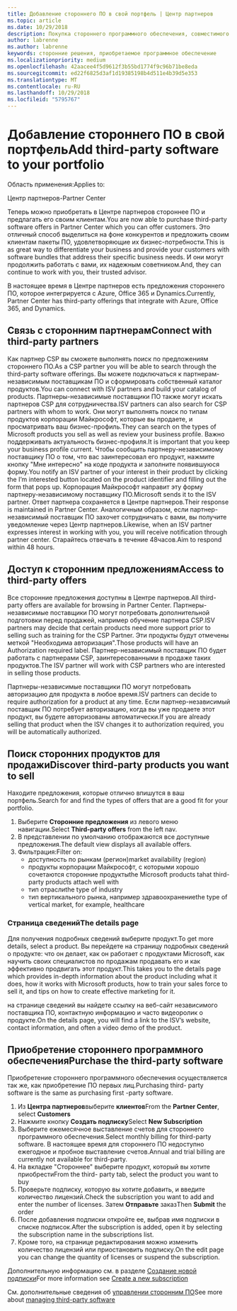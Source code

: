 ```yaml
---
title: Добавление стороннего ПО в свой портфель | Центр партнеров
ms.topic: article
ms.date: 10/29/2018
description: Покупка стороннего программного обеспечения, совместимого с продуктами корпорации Майкрософт
author: labrenne
ms.author: labrenne
keywords: сторонние решения, приобретаемое программное обеспечение
ms.localizationpriority: medium
ms.openlocfilehash: 42aacee4f5d9612f3b55bd1774f9c96b71be8eda
ms.sourcegitcommit: ed22f6825d3af1d19385198b4d511e4b39d5e353
ms.translationtype: MT
ms.contentlocale: ru-RU
ms.lasthandoff: 10/29/2018
ms.locfileid: "5795767"
---
```

# <a name="add-third-party-software-to-your-portfolio"></a><span data-ttu-id="8af5d-104">Добавление стороннего ПО в свой портфель</span><span class="sxs-lookup"><span data-stu-id="8af5d-104">Add third-party software to your portfolio</span></span>

<span data-ttu-id="8af5d-105">Область применения:</span><span class="sxs-lookup"><span data-stu-id="8af5d-105">Applies to:</span></span>

<span data-ttu-id="8af5d-106">Центр партнеров</span><span class="sxs-lookup"><span data-stu-id="8af5d-106">-Partner Center</span></span>

<span data-ttu-id="8af5d-107">Теперь можно приобретать в Центре партнеров стороннее ПО и предлагать его своим клиентам.</span><span class="sxs-lookup"><span data-stu-id="8af5d-107">You are now able to purchase third-party software offers in Partner Center which you can offer customers.</span></span> <span data-ttu-id="8af5d-108">Это отличный способ выделиться на фоне конкурентов и предложить своим клиентам пакеты ПО, удовлетворяющие их бизнес-потребности.</span><span class="sxs-lookup"><span data-stu-id="8af5d-108">This is as great way to differentiate your business and provide your customers with software bundles that address their specific business needs.</span></span> <span data-ttu-id="8af5d-109">И они могут продолжить работать с вами, их надежным советником.</span><span class="sxs-lookup"><span data-stu-id="8af5d-109">And, they can continue to work with you, their trusted advisor.</span></span>

<span data-ttu-id="8af5d-110">В настоящее время в Центре партнеров есть предложения стороннего ПО, которое интегрируется с Azure, Office 365 и Dynamics.</span><span class="sxs-lookup"><span data-stu-id="8af5d-110">Currently, Partner Center has third-party offerings that integrate with Azure, Office 365, and Dynamics.</span></span> 

## <a name="connect-with-third-party-partners"></a><span data-ttu-id="8af5d-111">Связь с сторонним партнерам</span><span class="sxs-lookup"><span data-stu-id="8af5d-111">Connect with third-party partners</span></span>
 
<span data-ttu-id="8af5d-112">Как партнер CSP вы сможете выполнять поиск по предложениям стороннего ПО.</span><span class="sxs-lookup"><span data-stu-id="8af5d-112">As a CSP partner you will be able to search through the third-party software offerings.</span></span> <span data-ttu-id="8af5d-113">Вы можете подключаться к партнерам-независимым поставщикам ПО и сформировать собственный каталог продуктов.</span><span class="sxs-lookup"><span data-stu-id="8af5d-113">You can connect with ISV partners and build your catalog of products.</span></span> <span data-ttu-id="8af5d-114">Партнеры-независимые поставщики ПО также могут искать партнеров CSP для сотрудничества.</span><span class="sxs-lookup"><span data-stu-id="8af5d-114">ISV partners can also search for CSP partners with whom to work.</span></span> <span data-ttu-id="8af5d-115">Они могут выполнять поиск по типам продуктов корпорации Майкрософт, которые вы продаете, и просматривать ваш бизнес-профиль.</span><span class="sxs-lookup"><span data-stu-id="8af5d-115">They can search on the types of Microsoft products you sell as well as review your business profile.</span></span> <span data-ttu-id="8af5d-116">Важно поддерживать актуальность бизнес-профиля.</span><span class="sxs-lookup"><span data-stu-id="8af5d-116">It is important that you keep your business profile current.</span></span> <span data-ttu-id="8af5d-117">Чтобы сообщить партнеру-независимому поставщику ПО о том, что вас заинтересовал его продукт, нажмите кнопку "Мне интересно" на коде продукта и заполните появившуюся форму.</span><span class="sxs-lookup"><span data-stu-id="8af5d-117">You notify an ISV partner of your interest in their product by clicking the I’m interested button located on the product identifier and filling out the form that pops up.</span></span> <span data-ttu-id="8af5d-118">Корпорация Майкрософт направит эту форму партнеру-независимому поставщику ПО.</span><span class="sxs-lookup"><span data-stu-id="8af5d-118">Microsoft sends it to the ISV partner.</span></span> <span data-ttu-id="8af5d-119">Ответ партнера сохраняется в Центре партнеров.</span><span class="sxs-lookup"><span data-stu-id="8af5d-119">Their response is maintained in Partner Center.</span></span> <span data-ttu-id="8af5d-120">Аналогичным образом, если партнер-независимый поставщик ПО захочет сотрудничать с вами, вы получите уведомление через Центр партнеров.</span><span class="sxs-lookup"><span data-stu-id="8af5d-120">Likewise, when an ISV partner expresses interest in working with you, you will receive notification through partner center.</span></span> <span data-ttu-id="8af5d-121">Старайтесь отвечать в течение 48часов.</span><span class="sxs-lookup"><span data-stu-id="8af5d-121">Aim to respond within 48 hours.</span></span>

## <a name="access-to-third-party-offers"></a><span data-ttu-id="8af5d-122">Доступ к сторонним предложениям</span><span class="sxs-lookup"><span data-stu-id="8af5d-122">Access to third-party offers</span></span>

<span data-ttu-id="8af5d-123">Все сторонние предложения доступны в Центре партнеров.</span><span class="sxs-lookup"><span data-stu-id="8af5d-123">All third-party offers are available for browsing in Partner Center.</span></span> <span data-ttu-id="8af5d-124">Партнеры-независимые поставщики ПО могут потребовать дополнительной подготовки перед продажей, например обучение партнера CSP.</span><span class="sxs-lookup"><span data-stu-id="8af5d-124">ISV partners may decide that certain products need more support prior to selling such as training for the CSP Partner.</span></span> <span data-ttu-id="8af5d-125">Эти продукты будут отмечены меткой "Необходима авторизация".</span><span class="sxs-lookup"><span data-stu-id="8af5d-125">Those products will have an Authorization required label.</span></span> <span data-ttu-id="8af5d-126">Партнер-независимый поставщик ПО будет работать с партнерами CSP, заинтересованными в продаже таких продуктов.</span><span class="sxs-lookup"><span data-stu-id="8af5d-126">The ISV partner will work with CSP partners who are interested in selling those products.</span></span> 

<span data-ttu-id="8af5d-127">Партнеры-независимые поставщики ПО могут потребовать авторизацию для продукта в любое время.</span><span class="sxs-lookup"><span data-stu-id="8af5d-127">ISV partners can decide to require authorization for a product at any time.</span></span> <span data-ttu-id="8af5d-128">Если партнер-независимый поставщик ПО потребует авторизацию, когда вы уже продаете этот продукт, вы будете авторизованы автоматически.</span><span class="sxs-lookup"><span data-stu-id="8af5d-128">If you are already selling that product when the ISV changes it to authorization required, you will be automatically authorized.</span></span>

## <a name="discover-third-party-products-you-want-to-sell"></a><span data-ttu-id="8af5d-129">Поиск сторонних продуктов для продажи</span><span class="sxs-lookup"><span data-stu-id="8af5d-129">Discover third-party products you want to sell</span></span>

<span data-ttu-id="8af5d-130">Находите предложения, которые отлично впишутся в ваш портфель.</span><span class="sxs-lookup"><span data-stu-id="8af5d-130">Search for and find the types of offers that are a good fit for your portfolio.</span></span> 

1. <span data-ttu-id="8af5d-131">Выберите **Сторонние предложения** из левого меню навигации.</span><span class="sxs-lookup"><span data-stu-id="8af5d-131">Select **Third-party offers** from the left nav.</span></span>
2. <span data-ttu-id="8af5d-132">В представлении по умолчанию отображаются все доступные предложения.</span><span class="sxs-lookup"><span data-stu-id="8af5d-132">The default view displays all available offers.</span></span>
3. <span data-ttu-id="8af5d-133">Фильтрация:</span><span class="sxs-lookup"><span data-stu-id="8af5d-133">Filter on:</span></span>
    - <span data-ttu-id="8af5d-134">доступность по рынкам (регион)</span><span class="sxs-lookup"><span data-stu-id="8af5d-134">market availability (region)</span></span>
    - <span data-ttu-id="8af5d-135">продукты корпорации Майкрософт, с которыми хорошо сочетаются сторонние продукты</span><span class="sxs-lookup"><span data-stu-id="8af5d-135">the Microsoft products tahat third-party products attach well with</span></span>
    - <span data-ttu-id="8af5d-136">тип отрасли</span><span class="sxs-lookup"><span data-stu-id="8af5d-136">the type of industry</span></span>
    - <span data-ttu-id="8af5d-137">тип вертикального рынка, например здравоохранение</span><span class="sxs-lookup"><span data-stu-id="8af5d-137">the type of vertical market, for example, healthcare</span></span>

### <a name="the-details-page"></a><span data-ttu-id="8af5d-138">Страница сведений</span><span class="sxs-lookup"><span data-stu-id="8af5d-138">The details page</span></span>

<span data-ttu-id="8af5d-139">Для получения подробных сведений выберите продукт.</span><span class="sxs-lookup"><span data-stu-id="8af5d-139">To get more details, select a product.</span></span> <span data-ttu-id="8af5d-140">Вы перейдете на страницу подробных сведений о продукте: что он делает, как он работает с продуктами Microsoft, как научить своих специалистов по продажам продавать его и как эффективно продвигать этот продукт.</span><span class="sxs-lookup"><span data-stu-id="8af5d-140">This takes you to the details page which provides in-depth information about the product including what it does, how it works with Microsoft products, how to train your sales force to sell it, and tips on how to create effective marketing for it.</span></span>

<span data-ttu-id="8af5d-141">на странице сведений вы найдете ссылку на веб-сайт независимого поставщика ПО, контактную информацию и часто видеоролик о продукте.</span><span class="sxs-lookup"><span data-stu-id="8af5d-141">On the details page, you will find a link to the ISV’s website, contact information, and often a video demo of the product.</span></span> 

## <a name="purchase-the-third-party-software"></a><span data-ttu-id="8af5d-142">Приобретение стороннего программного обеспечения</span><span class="sxs-lookup"><span data-stu-id="8af5d-142">Purchase the third-party software</span></span>

<span data-ttu-id="8af5d-143">Приобретение стороннего программного обеспечения осуществляется так же, как приобретение ПО первых лиц.</span><span class="sxs-lookup"><span data-stu-id="8af5d-143">Purchasing third- party software is the same as purchasing first -party software.</span></span> 

1. <span data-ttu-id="8af5d-144">Из **Центра партнеров**выберите **клиентов**</span><span class="sxs-lookup"><span data-stu-id="8af5d-144">From the **Partner Center**, select **Customers**</span></span>
2. <span data-ttu-id="8af5d-145">Нажмите кнопку **Создать подписку**</span><span class="sxs-lookup"><span data-stu-id="8af5d-145">Select **New Subscription**</span></span>
3. <span data-ttu-id="8af5d-146">Выберите ежемесячное выставление счетов для стороннего программного обеспечения.</span><span class="sxs-lookup"><span data-stu-id="8af5d-146">Select monthly billing for third-party software.</span></span> <span data-ttu-id="8af5d-147">В настоящее время для стороннего ПО недоступно ежегодное и пробное выставление счетов.</span><span class="sxs-lookup"><span data-stu-id="8af5d-147">Annual and trial billing are currently not available for third-party.</span></span>
4. <span data-ttu-id="8af5d-148">На вкладке "Стороннее" выберите продукт, который вы хотите приобрести</span><span class="sxs-lookup"><span data-stu-id="8af5d-148">From the third- party tab, select the product you want to buy</span></span>
5. <span data-ttu-id="8af5d-149">Проверьте подписку, которую вы хотите добавить, и введите количество лицензий.</span><span class="sxs-lookup"><span data-stu-id="8af5d-149">Check the subscription you want to add and enter the number of licenses.</span></span> <span data-ttu-id="8af5d-150">Затем **Отправьте** заказ</span><span class="sxs-lookup"><span data-stu-id="8af5d-150">Then **Submit** the order</span></span>
6. <span data-ttu-id="8af5d-151">После добавления подписки откройте ее, выбрав имя подписки в списке подписок.</span><span class="sxs-lookup"><span data-stu-id="8af5d-151">After the subscription is added, open it by selecting the subscription name in the subscriptions list.</span></span>
7. <span data-ttu-id="8af5d-152">Кроме того, на странице редактирования можно изменить количество лицензий или приостановить подписку.</span><span class="sxs-lookup"><span data-stu-id="8af5d-152">On the edit page you can change the quantity of licenses or suspend the subscription.</span></span>

<span data-ttu-id="8af5d-153">Дополнительную информацию см. в разделе [Создание новой подписки](create-a-new-subscription.md)</span><span class="sxs-lookup"><span data-stu-id="8af5d-153">For more information see [Create a new subscription](create-a-new-subscription.md)</span></span>

<span data-ttu-id="8af5d-154">См. дополнительные сведения об [управлении сторонним ПО](third-party-help.md)</span><span class="sxs-lookup"><span data-stu-id="8af5d-154">See more about [managing third-party software](third-party-help.md)</span></span>  